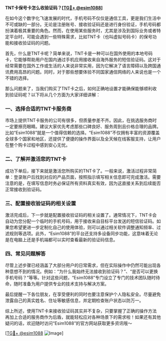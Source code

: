 **TNT卡保号卡怎么收验证码？[[TG💪+ @esim1088](https://t.me/s/esim1088)]**

在如今这个数字化飞速发展的时代，手机号码不仅仅是通信工具，更是我们生活中不可或缺的一部分。无论是注册账号、接收验证码还是进行身份验证，手机号码都扮演着极其重要的角色。然而，在使用某些服务时，尤其是涉及到国际业务或者特定平台时，可能会遇到一些特殊需求，比如TNT卡（也叫虚拟号码卡）的保号功能和接收验证码的问题。

首先，什么是TNT卡呢？简单来说，TNT卡是一种可以在国外使用的本地号码卡，它能够帮助用户在国内通过手机应用接收来自海外服务的短信验证码。这对于经常需要在国外工作或生活的人来说非常实用，因为它解决了语言障碍以及跨国通讯费用高昂的问题。同时，对于那些想要体验不同国家通信网络的人来说也是一个不错的选择。

那么问题来了，当我们购买了TNT卡之后，如何正确地设置才能确保能够顺利收到验证码呢？以下将从几个方面为大家详细讲解：

### 一、选择合适的TNT卡服务商

市场上提供TNT卡服务的公司有很多，但质量参差不齐。因此，在挑选服务商时一定要擦亮眼睛。建议大家优先考虑那些口碑良好、服务周到且价格合理的品牌。比如“Esim1088”就是一个值得信赖的选择。“Esim1088”不仅拥有丰富的资源覆盖全球多个国家和地区，还提供了便捷的操作界面以及全天候在线客服支持，让用户在整个购卡过程中感到安心无忧。

### 二、了解并激活您的TNT卡

成功下单后，接下来就是激活您所购买的TNT卡了。一般来说，激活过程非常简单：登录账户后找到对应的产品页面，按照指示填写相关信息即可完成激活。需要注意的是，在填写信息时务必保证所有资料真实有效，因为这直接关系到后续能否正常接收到验证码。

### 三、配置接收验证码的相关设置

激活完成后，下一步就是配置接收验证码的相关设置了。通常情况下，TNT卡会自动为您分配一个临时的手机号码，用于接收来自目标平台发送的短信验证码。如果您希望更进一步定制化自己的使用体验，则可以通过相关软件调整通知频率、过滤规则等选项。此外，“Esim1088”的平台还支持多设备同步功能，这意味着无论是在电脑上还是手机端都可以实时查看最新的验证码信息。

### 四、常见问题解答

尽管上述步骤已经涵盖了大部分用户的日常需求，但在实际操作中仍然可能出现各种意想不到的情况。例如：“为什么我始终无法接收到验证码？”、“是否可以更换手机号码？”等等。针对这些问题，“Esim1088”专门设立了专门的技术团队随时待命，随时准备为用户提供专业的技术支持与解决方案。

最后提醒一下各位朋友，在享受便利的同时也要注意保护个人隐私安全。尽量避免泄露自己的真实姓名、住址等敏感信息，并定期检查账户状态以防万一。

综上所述，使用TNT卡来接收验证码其实并不复杂，只要掌握了正确的操作方法再加上合适的服务商作为后盾，就能轻松应对各种场景下的需求啦！如果还有其他疑问的话，欢迎随时访问“Esim1088”的官方网站获取更多资讯哦～

[[TG💪+ @esim1088](https://t.me/s/esim1088) ![Image](https://i.postimg.cc/4NQfJmqS/Snipaste-2025-05-13-00-14-12.png)]